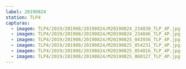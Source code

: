 ```yaml
---
label: 20190824
station: TLP4
capturas:
  - imagem: TLP4/2019/201908/20190824/M20190824_234030_TLP_4P.jpg
  - imagem: TLP4/2019/201908/20190824/M20190824_234846_TLP_4P.jpg
  - imagem: TLP4/2019/201908/20190824/M20190825_043936_TLP_4P.jpg
  - imagem: TLP4/2019/201908/20190824/M20190825_054231_TLP_4P.jpg
  - imagem: TLP4/2019/201908/20190824/M20190825_054816_TLP_4P.jpg
  - imagem: TLP4/2019/201908/20190824/M20190825_060127_TLP_4P.jpg
---
```

